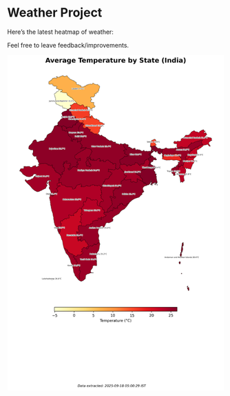 # Weather Project

Here’s the latest heatmap of weather:

Feel free to leave feedback/improvements.

![India Heatmap](docs/assets/india_heatmap.png?v=CB4497)
